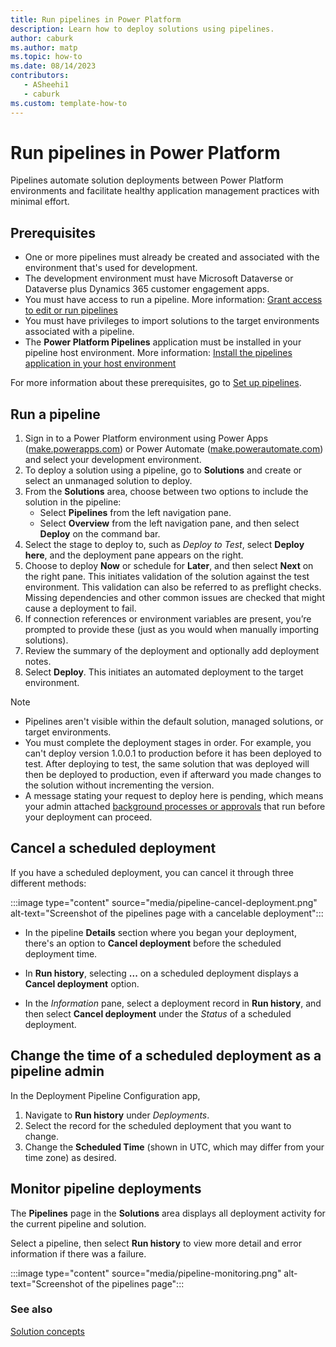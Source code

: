 ```yaml
---
title: Run pipelines in Power Platform
description: Learn how to deploy solutions using pipelines.
author: caburk
ms.author: matp
ms.topic: how-to
ms.date: 08/14/2023
contributors:
   - ASheehi1
   - caburk
ms.custom: template-how-to
---
```

# Run pipelines in Power Platform

Pipelines automate solution deployments between Power Platform environments and facilitate healthy application management practices with minimal effort.

## Prerequisites

- One or more pipelines must already be created and associated with the environment that's used for development.
- The development environment must have Microsoft Dataverse or Dataverse plus Dynamics 365 customer engagement apps.
- You must have access to run a pipeline. More information: [Grant access to edit or run pipelines](custom-host-pipelines.md#grant-access-to-edit-or-run-pipelines)
- You must have privileges to import solutions to the target environments associated with a pipeline.
- The **Power Platform Pipelines** application must be installed in your pipeline host environment. More information: [Install the pipelines application in your host environment](custom-host-pipelines.md#install-the-pipelines-application-in-your-host-environment)

For more information about these prerequisites, go to [Set up pipelines](set-up-pipelines.md).

## Run a pipeline

1. Sign in to a Power Platform environment using Power Apps ([make.powerapps.com](https://make.powerapps.com)) or Power Automate ([make.powerautomate.com](https://make.powerautomate.com)) and select your development environment.
1. To deploy a solution using a pipeline, go to **Solutions** and create or select an unmanaged solution to deploy.
1. From the **Solutions** area, choose between two options to include the solution in the pipeline:
   - Select **Pipelines** from the left navigation pane.
   - Select **Overview** from the left navigation pane, and then select **Deploy** on the command bar.
1. Select the stage to deploy to, such as *Deploy to Test*, select **Deploy here**, and the deployment pane appears on the right.
1. Choose to deploy **Now** or schedule for **Later**, and then select **Next** on the right pane. This initiates validation of the solution against the test environment. This validation can also be referred to as preflight checks. Missing dependencies and other common issues are checked that might cause a deployment to fail.
1. If connection references or environment variables are present, you’re prompted to provide these (just as you would when manually importing solutions).
1. Review the summary of the deployment and optionally add deployment notes.
1. Select **Deploy**. This initiates an automated deployment to the target environment.

> [!NOTE]
>
> - Pipelines aren't visible within the default solution, managed solutions, or target environments.
> - You must complete the deployment stages in order. For example, you can't deploy version 1.0.0.1 to production before it has been deployed to test. After deploying to test, the same solution that was deployed will then be deployed to production, even if afterward you made changes to the solution without incrementing the version.
> - A message stating your request to deploy here is pending, which means your admin attached [background processes or approvals](extend-pipelines.md) that run before your deployment can proceed.

## Cancel a scheduled deployment
If you have a scheduled deployment, you can cancel it through three different methods:

:::image type="content" source="media/pipeline-cancel-deployment.png" alt-text="Screenshot of the pipelines page with a cancelable deployment":::

- In the pipeline **Details** section where you began your deployment, there's an option to **Cancel deployment** before the scheduled deployment time.

- In **Run history**, selecting **...** on a scheduled deployment displays a **Cancel deployment** option.

- In the *Information* pane, select a deployment record in **Run history**, and then select **Cancel deployment** under the *Status* of a scheduled deployment.

## Change the time of a scheduled deployment as a pipeline admin
In the Deployment Pipeline Configuration app,
1. Navigate to **Run history** under *Deployments*.
1. Select the record for the scheduled deployment that you want to change.
1. Change the **Scheduled Time** (shown in UTC, which may differ from your time zone) as desired.

## Monitor pipeline deployments

The **Pipelines** page in the **Solutions** area displays all deployment activity for the current pipeline and solution.

Select a pipeline, then select **Run history** to view more detail and error information if there was a failure.

:::image type="content" source="media/pipeline-monitoring.png" alt-text="Screenshot of the pipelines page":::

### See also

[Solution concepts](solution-concepts-alm.md)
